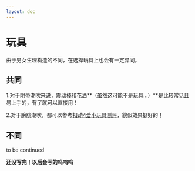 ```yaml
---
layout: doc
---
```

# 玩具

由于男女生理构造的不同，在选择玩具上也会有一定异同。

## 共同[​](#共同 "共同的直接链接")

1.对于阴蒂潮吹来说，震动棒和花洒\*\*（虽然这可能不是玩具...）\*\*是比较常见且易上手的，有了就可以直接用！

2.对于膀胱潮吹，都可以参考[扣动4爱小玩具测评](https://bbs.viva-la-vita.org/d/6906)，貌似效果挺好的！

## 不同[​](#不同 "不同的直接链接")

to be continued

**还没写完！以后会写的呜呜呜**